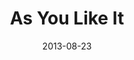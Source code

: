 ---
title: As You Like It
date: 2013-08-23
closing_date: 2013-09-08
layout: productions
playbill:
Theatre: Theatre Jacksonville
Venue: Little Theatre
showtimes:
- 2013-08-23 19:30:00
- 2013-08-24 20:00:00
- 2013-08-25 14:00:00
- 2013-08-29 19:30:00
- 2013-08-30 20:00:00
- 2013-08-31 20:00:00
- 2013-09-01 14:00:00
- 2013-09-05 19:30:00
- 2013-09-06 20:00:00
- 2013-09-07 20:00:00
- 2013-09-08 14:00:00
cast:
- actors:
  - Mike Beaman
  - Co'Relous Bryant
  - Al Emerick
  - Geoffrey King
  - Seth Langner
  - May Lee
  - Rakia May
  - Tracy Olin
  - Miles Para
  - David Raines
  - Neal Thorburn
  - Matt Tompkins
  - Thomas Trauger
  - Jason Woods
  - Jonathon Yates
  - Kristen Yates
crew:
- Director: Laura Rippel
orchestra:
Press:
- "'As You Like It' On Stage At Theatre Jax": https://news.wjct.org/arts-culture/2013-08-31/as-you-like-it-on-stage-at-theatre-jax
---